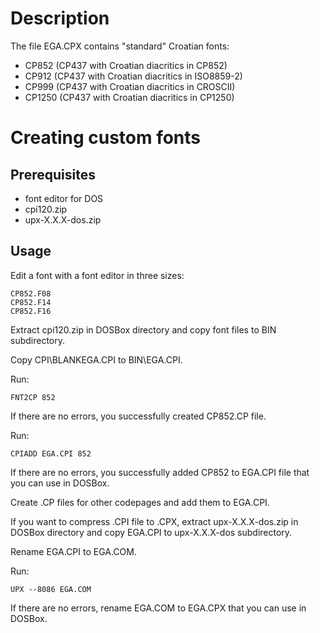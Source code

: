 # Description
The file EGA.CPX contains "standard" Croatian fonts:
- CP852 (CP437 with Croatian diacritics in CP852)
- CP912 (CP437 with Croatian diacritics in ISO8859-2)
- CP999 (CP437 with Croatian diacritics in CROSCII)
- CP1250 (CP437 with Croatian diacritics in CP1250)

# Creating custom fonts
## Prerequisites
- font editor for DOS
- cpi120.zip
- upx-X.X.X-dos.zip

## Usage
Edit a font with a font editor in three sizes:
```
CP852.F08
CP852.F14
CP852.F16
```
Extract cpi120.zip in DOSBox directory and copy font files to BIN subdirectory.

Copy CPI\BLANKEGA.CPI to BIN\EGA.CPI.

Run:
```
FNT2CP 852
```
If there are no errors, you successfully created CP852.CP file.

Run:
```
CPIADD EGA.CPI 852
```
If there are no errors, you successfully added CP852 to EGA.CPI file that you can use in DOSBox.

Create .CP files for other codepages and add them to EGA.CPI.

If you want to compress .CPI file to .CPX, extract upx-X.X.X-dos.zip in DOSBox directory and copy EGA.CPI to upx-X.X.X-dos subdirectory.

Rename EGA.CPI to EGA.COM.

Run:
```
UPX --8086 EGA.COM
```
If there are no errors, rename EGA.COM to EGA.CPX that you can use in DOSBox.
